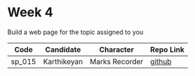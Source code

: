 # Week 4
Build a web page for the topic assigned to you

| Code | Candidate | Character| Repo Link |
| --------- | --------- | ---- | --- |
| sp_015 | Karthikeyan | Marks Recorder | [github](https://github.com/karthikeyanranasthala/masai-week-4) |